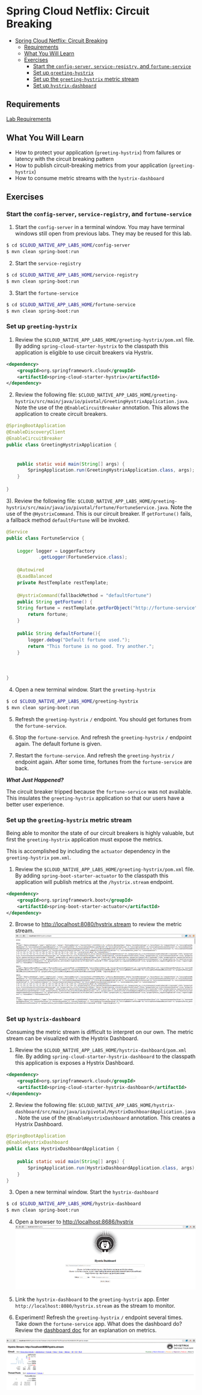 # Spring Cloud Netflix: Circuit Breaking

<!-- TOC depth:6 withLinks:1 updateOnSave:1 orderedList:0 -->

- [Spring Cloud Netflix: Circuit Breaking](#spring-cloud-netflix-circuit-breaking)
	- [Requirements](#requirements)
	- [What You Will Learn](#what-you-will-learn)
	- [Exercises](#exercises)
		- [Start the  `config-server`,  `service-registry`, and `fortune-service`](#start-the-config-server-service-registry-and-fortune-service)
		- [Set up `greeting-hystrix`](#set-up-greeting-hystrix)
		- [Set up the `greeting-hystrix` metric stream](#set-up-the-greeting-hystrix-metric-stream)
		- [Set up `hystrix-dashboard`](#set-up-hystrix-dashboard)
<!-- /TOC -->

## Requirements

[Lab Requirements](../requirements.md)

## What You Will Learn

* How to protect your application (`greeting-hystrix`) from failures or latency with the circuit breaking pattern
* How to publish circuit-breaking metrics from your application (`greeting-hystrix`)
* How to consume metric streams with the `hystrix-dashboard`



## Exercises


### Start the  `config-server`,  `service-registry`, and `fortune-service`

1) Start the `config-server` in a terminal window.  You may have terminal windows still open from previous labs.  They may be reused for this lab.

```bash
$ cd $CLOUD_NATIVE_APP_LABS_HOME/config-server
$ mvn clean spring-boot:run
```

2) Start the `service-registry`

```bash
$ cd $CLOUD_NATIVE_APP_LABS_HOME/service-registry
$ mvn clean spring-boot:run
```

3) Start the `fortune-service`

```bash
$ cd $CLOUD_NATIVE_APP_LABS_HOME/fortune-service
$ mvn clean spring-boot:run
```


### Set up `greeting-hystrix`

1) Review the `$CLOUD_NATIVE_APP_LABS_HOME/greeting-hystrix/pom.xml` file.  By adding `spring-cloud-starter-hystrix` to the classpath this application is eligible to use circuit breakers via Hystrix.

```xml
<dependency>
    <groupId>org.springframework.cloud</groupId>
    <artifactId>spring-cloud-starter-hystrix</artifactId>
</dependency>
```

2) Review the following file: `$CLOUD_NATIVE_APP_LABS_HOME/greeting-hystrix/src/main/java/io/pivotal/GreetingHystrixApplication.java`.  Note the use of the `@EnableCircuitBreaker` annotation. This allows the application to create circuit breakers.

```java
@SpringBootApplication
@EnableDiscoveryClient
@EnableCircuitBreaker
public class GreetingHystrixApplication {


    public static void main(String[] args) {
        SpringApplication.run(GreetingHystrixApplication.class, args);
    }

}
```

3). Review the following file: `$CLOUD_NATIVE_APP_LABS_HOME/greeting-hystrix/src/main/java/io/pivotal/fortune/FortuneService.java`.  Note the use of the `@HystrixCommand`.  This is our circuit breaker.  If `getFortune()` fails, a fallback method `defaultFortune` will be invoked.

```java
@Service
public class FortuneService {

	Logger logger = LoggerFactory
			.getLogger(FortuneService.class);

	@Autowired
	@LoadBalanced
	private RestTemplate restTemplate;

	@HystrixCommand(fallbackMethod = "defaultFortune")
	public String getFortune() {
    String fortune = restTemplate.getForObject("http://fortune-service", String.class);
		return fortune;
	}

	public String defaultFortune(){
		logger.debug("Default fortune used.");
		return "This fortune is no good. Try another.";
	}



}

```

4) Open a new terminal window. Start the `greeting-hystrix`

```bash
$ cd $CLOUD_NATIVE_APP_LABS_HOME/greeting-hystrix
$ mvn clean spring-boot:run
```

5) Refresh the `greeting-hystrix` `/` endpoint.  You should get fortunes from the `fortune-service`.

6) Stop the `fortune-service`.  And refresh the `greeting-hystrix` `/` endpoint again.  The default fortune is given.

7) Restart the `fortune-service`.  And refresh the `greeting-hystrix` `/` endpoint again.  After some time, fortunes from the `fortune-service` are back.

***What Just Happened?***

The circuit breaker tripped because the `fortune-service` was not available.  This insulates the `greeting-hystrix` application so that our users have a better user experience.

### Set up the `greeting-hystrix` metric stream

Being able to monitor the state of our circuit breakers is highly valuable, but first the `greeting-hystrix` application must expose the metrics.

This is accomplished by including the `actuator` dependency in the `greeting-hystrix` `pom.xml`.

1) Review the `$CLOUD_NATIVE_APP_LABS_HOME/greeting-hystrix/pom.xml` file.  By adding `spring-boot-starter-actuator` to the classpath this application will publish metrics at the `/hystrix.stream` endpoint.

```xml
<dependency>
	<groupId>org.springframework.boot</groupId>
	<artifactId>spring-boot-starter-actuator</artifactId>
</dependency>
```

2) Browse to [http://localhost:8080/hystrix.stream](http://localhost:8080/hystrix.stream) to review the metric stream.
![hystrix-stream](resources/images/hystrix-stream.png "hystrix-stream")

### Set up `hystrix-dashboard`

Consuming the metric stream is difficult to interpret on our own.  The metric stream can be visualized with the Hystrix Dashboard.

1) Review the `$CLOUD_NATIVE_APP_LABS_HOME/hystrix-dashboard/pom.xml` file.  By adding `spring-cloud-starter-hystrix-dashboard` to the classpath this application is exposes a Hystrix Dashboard.

```xml
<dependency>
    <groupId>org.springframework.cloud</groupId>
    <artifactId>spring-cloud-starter-hystrix-dashboard</artifactId>
</dependency>
```

2) Review the following file: `$CLOUD_NATIVE_APP_LABS_HOME/hystrix-dashboard/src/main/java/io/pivotal/HystrixDashboardApplication.java`.  Note the use of the `@EnableHystrixDashboard` annotation. This creates a Hystrix Dashboard.

```java
@SpringBootApplication
@EnableHystrixDashboard
public class HystrixDashboardApplication {

    public static void main(String[] args) {
        SpringApplication.run(HystrixDashboardApplication.class, args);
    }
}
```

3) Open a new terminal window. Start the `hystrix-dashboard`

```bash
$ cd $CLOUD_NATIVE_APP_LABS_HOME/hystrix-dashboard
$ mvn clean spring-boot:run
```

4) Open a browser to [http://localhost:8686/hystrix](http://localhost:8686/hystrix)
![hystrix-dashboard](resources/images/hystrix-dashboard.png "hystrix-dashboard")

5) Link the `hystrix-dashboard` to the `greeting-hystrix` app.  Enter `http://localhost:8080/hystrix.stream` as the stream to monitor.

6) Experiment! Refresh the `greeting-hystrix` `/` endpoint several times.  Take down the `fortune-service` app.  What does the dashboard do?  Review the [dashboard doc](https://github.com/Netflix/Hystrix/wiki/Dashboard) for an explanation on metrics.

![dashboard-activity](resources/images/dashboard-activity.png "dashboard-activity")
